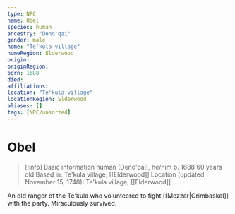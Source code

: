 ```yaml
---
type: NPC
name: Obel
species: human
ancestry: "Deno'qai"
gender: male
home: "Te'kula village"
homeRegion: Elderwood
origin:
originRegion:
born: 1688
died: 
affiliations: 
location: "Te'kula village"
locationRegion: Elderwood
aliases: []
tags: [NPC/unsorted]
---
```

# Obel
>[!info] Basic information
>human (Deno'qai), he/him
>b. 1688
>60 years old
>Based in: Te'kula village, [[Elderwood]]
>Location (updated November 15, 1748): Te'kula village, [[Elderwood]]

An old ranger of the Te'kula who volunteered to fight [[Mezzar|Grimbaskal]] with the party. Miraculously survived. 
